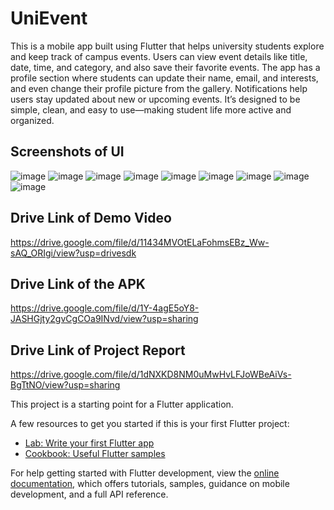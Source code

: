 # UniEvent

This is a mobile app built using Flutter that helps university students explore and keep track of campus events. Users can view event details like title, date, time, and category, and also save their favorite events. The app has a profile section where students can update their name, email, and interests, and even change their profile picture from the gallery. Notifications help users stay updated about new or upcoming events. It’s designed to be simple, clean, and easy to use—making student life more active and organized.

## Screenshots of UI
![image](https://github.com/user-attachments/assets/e056c6db-2dd0-4c0a-b705-fcabf460e589)
![image](https://github.com/user-attachments/assets/fa874d7d-3d84-4d08-8513-6e15f2a8b99d)
![image](https://github.com/user-attachments/assets/124b941f-e190-442b-9fce-902b7656dfc4)
![image](https://github.com/user-attachments/assets/6f8f8b0c-84aa-4d0f-86bd-3c136e4c552d)
![image](https://github.com/user-attachments/assets/dfd321bd-d171-4246-b28e-c4df4c51f096)
![image](https://github.com/user-attachments/assets/7caed2ae-27c2-47f0-b2f5-1cd27325327c)
![image](https://github.com/user-attachments/assets/94871de1-16e8-47aa-9c8c-5367f619f805)
![image](https://github.com/user-attachments/assets/ecffa7c0-efef-4465-a01a-dc9ef0b3bc17)
![image](https://github.com/user-attachments/assets/754c5e0a-489d-4601-b680-021e63f657fc)

## Drive Link of Demo Video
https://drive.google.com/file/d/11434MVOtELaFohmsEBz_Ww-sAQ_ORIgi/view?usp=drivesdk

## Drive Link of the APK
https://drive.google.com/file/d/1Y-4agE5oY8-JASHGjty2gvCgCOa9INvd/view?usp=sharing

## Drive Link of Project Report
https://drive.google.com/file/d/1dNXKD8NM0uMwHvLFJoWBeAiVs-BgTtNO/view?usp=sharing















This project is a starting point for a Flutter application.

A few resources to get you started if this is your first Flutter project:

- [Lab: Write your first Flutter app](https://docs.flutter.dev/get-started/codelab)
- [Cookbook: Useful Flutter samples](https://docs.flutter.dev/cookbook)

For help getting started with Flutter development, view the
[online documentation](https://docs.flutter.dev/), which offers tutorials,
samples, guidance on mobile development, and a full API reference.

